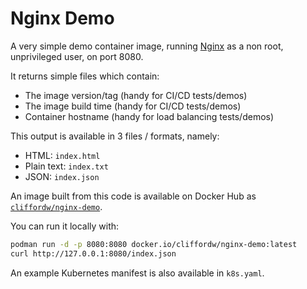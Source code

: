 # Nginx Demo

A very simple demo container image, running [Nginx](https://nginx.org/)
as a non root, unprivileged user, on port 8080.

It returns simple files which contain:

- The image version/tag (handy for CI/CD tests/demos)
- The image build time (handy for CI/CD tests/demos)
- Container hostname (handy for load balancing tests/demos)

This output is available in 3 files / formats, namely:

- HTML: `index.html`
- Plain text: `index.txt`
- JSON: `index.json`

An image built from this code is available on Docker Hub as
[`cliffordw/nginx-demo`](https://hub.docker.com/r/cliffordw/nginx-demo).

You can run it locally with:

```sh
podman run -d -p 8080:8080 docker.io/cliffordw/nginx-demo:latest
curl http://127.0.0.1:8080/index.json
```

An example Kubernetes manifest is also available in `k8s.yaml`.
